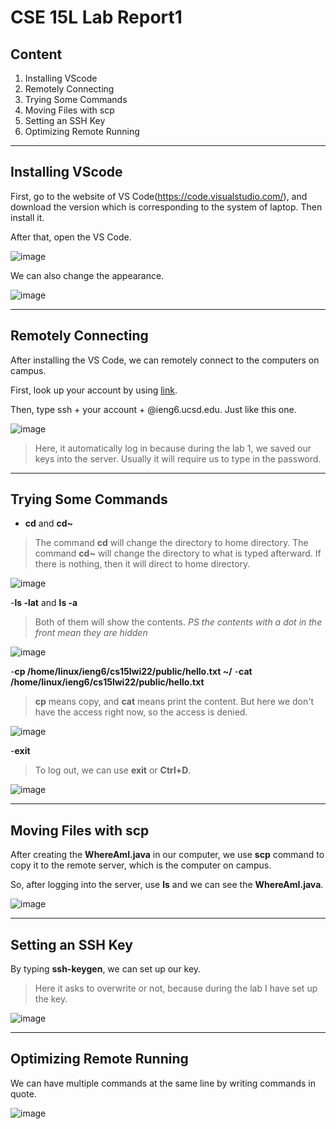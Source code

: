 # CSE 15L Lab Report1
## Content
1. Installing VScode
2. Remotely Connecting
3. Trying Some Commands
4. Moving Files with scp
5. Setting an SSH Key
6. Optimizing Remote Running

---

## **Installing VScode**

First, go to the website of VS Code(https://code.visualstudio.com/), and download the version which is corresponding to the system of laptop. Then install it.

After that, open the VS Code.


![image](images/Picture1.png)


We can also change the appearance.

![image](images/Picture2.png)


---

## **Remotely Connecting**

After installing the VS Code, we can remotely connect to the computers on campus.

First, look up your account by using [link](https://sdacs.ucsd.edu/~icc/index.php).

Then, type ssh + your account + @ieng6.ucsd.edu. Just like this one.

![image](images/Picture3.png)

>Here, it automatically log in because during the lab 1, we saved our keys into the server. Usually it will require us to type in the password.


---

## **Trying Some Commands**

- **cd** and **cd~**
>The command **cd** will change the directory to home directory. The command **cd~** will change the directory to what is typed afterward. If there is nothing, then it will direct to home directory.

![image](images/Picture4.png)

-**ls -lat** and **ls -a**
>Both of them will show the contents. *PS the contents with a dot in the front mean they are hidden*

![image](images/Picture5.png)

-**cp /home/linux/ieng6/cs15lwi22/public/hello.txt ~/**
-**cat /home/linux/ieng6/cs15lwi22/public/hello.txt**
>**cp** means copy, and **cat** means print the content. But here we don't have the access right now, so the access is denied.

![image](images/Picture6.png)

-**exit**
>To log out, we can use **exit** or **Ctrl+D**.

![image](images/Picture7.png)

---

## **Moving Files with scp**

After creating the **WhereAmI.java** in our computer, we use **scp** command to copy it to the remote server, which is the computer on campus.

So, after logging into the server, use **ls** and we can see the **WhereAmI.java**.

![image](images/Picture8.png)

---

## **Setting an SSH Key**

By typing **ssh-keygen**, we can set up our key.

>Here it asks to overwrite or not, because during the lab I have set up the key.

![image](images/Picture9.png)

---

## **Optimizing Remote Running**

We can have multiple commands at the same line by writing commands in quote.

![image](images/Picture10.png)
